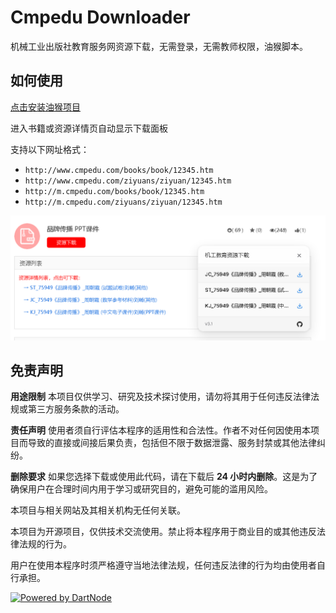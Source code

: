 # Cmpedu Downloader

机械工业出版社教育服务网资源下载，无需登录，无需教师权限，油猴脚本。

## 如何使用

[点击安装油猴项目](https://greasyfork.org/scripts/483095)

进入书籍或资源详情页自动显示下载面板

支持以下网址格式：

- `http://www.cmpedu.com/books/book/12345.htm`
- `http://www.cmpedu.com/ziyuans/ziyuan/12345.htm`
- `http://m.cmpedu.com/books/book/12345.htm`
- `http://m.cmpedu.com/ziyuans/ziyuan/12345.htm`


![demo](intro/example.png)

## 免责声明

**用途限制**
本项目仅供学习、研究及技术探讨使用，请勿将其用于任何违反法律法规或第三方服务条款的活动。

**责任声明**
使用者须自行评估本程序的适用性和合法性。作者不对任何因使用本项目而导致的直接或间接后果负责，包括但不限于数据泄露、服务封禁或其他法律纠纷。

**删除要求**
如果您选择下载或使用此代码，请在下载后 **24 小时内删除**。这是为了确保用户在合理时间内用于学习或研究目的，避免可能的滥用风险。

本项目与相关网站及其相关机构无任何关联。

本项目为开源项目，仅供技术交流使用。禁止将本程序用于商业目的或其他违反法律法规的行为。

用户在使用本程序时须严格遵守当地法律法规，任何违反法律的行为均由使用者自行承担。

[![Powered by DartNode](https://dartnode.com/branding/DN-Open-Source-sm.png)](https://dartnode.com "Powered by DartNode - Free VPS for Open Source")